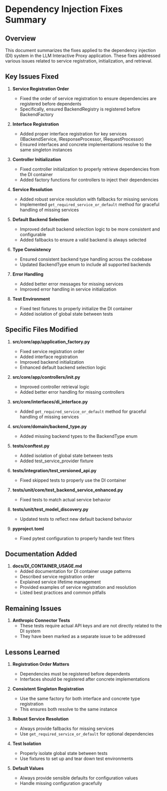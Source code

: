 # Dependency Injection Fixes Summary

## Overview

This document summarizes the fixes applied to the dependency injection (DI) system in the LLM Interactive Proxy application. These fixes addressed various issues related to service registration, initialization, and retrieval.

## Key Issues Fixed

1. **Service Registration Order**
   - Fixed the order of service registration to ensure dependencies are registered before dependents
   - Specifically, ensured BackendRegistry is registered before BackendFactory

2. **Interface Registration**
   - Added proper interface registration for key services (IBackendService, IResponseProcessor, IRequestProcessor)
   - Ensured interfaces and concrete implementations resolve to the same singleton instances

3. **Controller Initialization**
   - Fixed controller initialization to properly retrieve dependencies from the DI container
   - Added factory functions for controllers to inject their dependencies

4. **Service Resolution**
   - Added robust service resolution with fallbacks for missing services
   - Implemented `get_required_service_or_default` method for graceful handling of missing services

5. **Default Backend Selection**
   - Improved default backend selection logic to be more consistent and configurable
   - Added fallbacks to ensure a valid backend is always selected

6. **Type Consistency**
   - Ensured consistent backend type handling across the codebase
   - Updated BackendType enum to include all supported backends

7. **Error Handling**
   - Added better error messages for missing services
   - Improved error handling in service initialization

8. **Test Environment**
   - Fixed test fixtures to properly initialize the DI container
   - Added isolation of global state between tests

## Specific Files Modified

1. **src/core/app/application_factory.py**
   - Fixed service registration order
   - Added interface registration
   - Improved backend initialization
   - Enhanced default backend selection logic

2. **src/core/app/controllers/__init__.py**
   - Improved controller retrieval logic
   - Added better error handling for missing controllers

3. **src/core/interfaces/di_interface.py**
   - Added `get_required_service_or_default` method for graceful handling of missing services

4. **src/core/domain/backend_type.py**
   - Added missing backend types to the BackendType enum

5. **tests/conftest.py**
   - Added isolation of global state between tests
   - Added test_service_provider fixture

6. **tests/integration/test_versioned_api.py**
   - Fixed skipped tests to properly use the DI container

7. **tests/unit/core/test_backend_service_enhanced.py**
   - Fixed tests to match actual service behavior

8. **tests/unit/test_model_discovery.py**
   - Updated tests to reflect new default backend behavior

9. **pyproject.toml**
   - Fixed pytest configuration to properly handle test filters

## Documentation Added

1. **docs/DI_CONTAINER_USAGE.md**
   - Added documentation for DI container usage patterns
   - Described service registration order
   - Explained service lifetime management
   - Provided examples of service registration and resolution
   - Listed best practices and common pitfalls

## Remaining Issues

1. **Anthropic Connector Tests**
   - These tests require actual API keys and are not directly related to the DI system
   - They have been marked as a separate issue to be addressed

## Lessons Learned

1. **Registration Order Matters**
   - Dependencies must be registered before dependents
   - Interfaces should be registered after concrete implementations

2. **Consistent Singleton Registration**
   - Use the same factory for both interface and concrete type registration
   - This ensures both resolve to the same instance

3. **Robust Service Resolution**
   - Always provide fallbacks for missing services
   - Use `get_required_service_or_default` for optional dependencies

4. **Test Isolation**
   - Properly isolate global state between tests
   - Use fixtures to set up and tear down test environments

5. **Default Values**
   - Always provide sensible defaults for configuration values
   - Handle missing configuration gracefully
